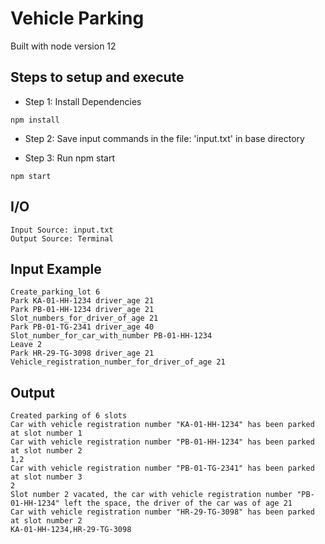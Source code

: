 # Vehicle Parking

Built with node version 12


## Steps to setup and execute

* Step 1: Install Dependencies

```
npm install
```

* Step 2: Save input commands in the file: 'input.txt' in base directory

* Step 3: Run npm start

```
npm start
```


## I/O

```
Input Source: input.txt
Output Source: Terminal
```


## Input Example

```
Create_parking_lot 6
Park KA-01-HH-1234 driver_age 21
Park PB-01-HH-1234 driver_age 21
Slot_numbers_for_driver_of_age 21
Park PB-01-TG-2341 driver_age 40
Slot_number_for_car_with_number PB-01-HH-1234
Leave 2
Park HR-29-TG-3098 driver_age 21
Vehicle_registration_number_for_driver_of_age 21
```


## Output

```
Created parking of 6 slots
Car with vehicle registration number "KA-01-HH-1234" has been parked at slot number 1
Car with vehicle registration number "PB-01-HH-1234" has been parked at slot number 2
1,2
Car with vehicle registration number "PB-01-TG-2341" has been parked at slot number 3
2
Slot number 2 vacated, the car with vehicle registration number "PB-01-HH-1234" left the space, the driver of the car was of age 21
Car with vehicle registration number "HR-29-TG-3098" has been parked at slot number 2
KA-01-HH-1234,HR-29-TG-3098
```

